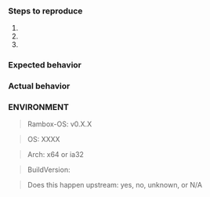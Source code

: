 <!-- Please complete the follow issue template. If is not an issue, feel free to remove the steps and behaviors -->

### Steps to reproduce

1. 
2. 
3. 

### Expected behavior

<!-- Write here -->

### Actual behavior

<!-- Write here -->

### ENVIRONMENT

<!-- Complete your environment -->

> Rambox-OS: v0.X.X

> OS: XXXX

> Arch: x64 or ia32

> BuildVersion:

> Does this happen upstream: yes, no, unknown, or N/A
